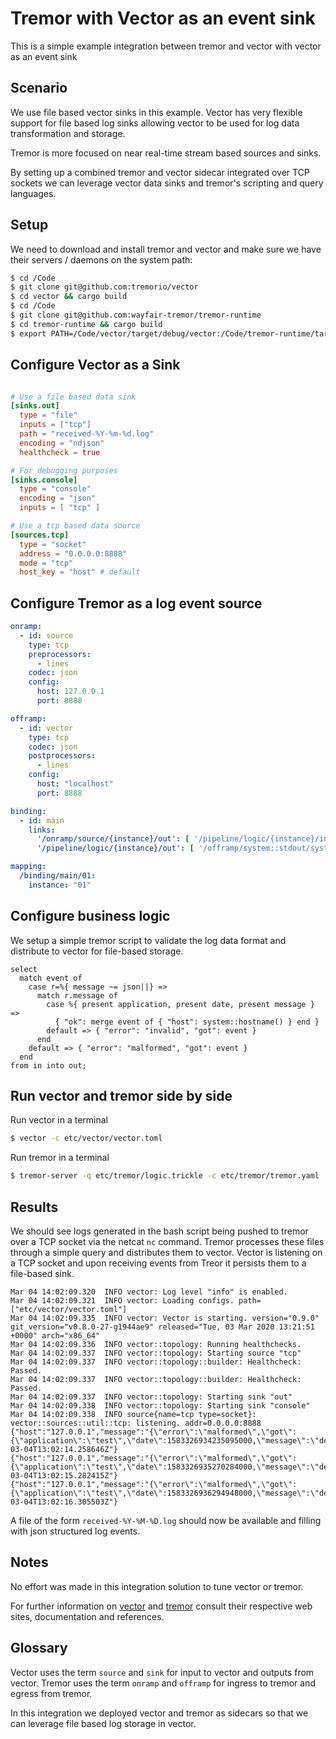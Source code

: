 # Tremor with Vector as an event sink

This is a simple example integration between tremor and vector
with vector as an event sink

## Scenario

We use file based vector sinks in this example. Vector has very flexible
support for file based log sinks allowing vector to be used for log data
transformation and storage.

Tremor is more focused on near real-time stream based sources and sinks.

By setting up a combined tremor and vector sidecar integrated over TCP sockets
we can leverage vector data sinks and tremor's scripting and query languages.

## Setup

We need to download and install tremor and vector and make sure we have
their servers / daemons on the system path:

```bash
$ cd /Code
$ git clone git@github.com:tremorio/vector
$ cd vector && cargo build
$ cd /Code
$ git clone git@github.com:wayfair-tremor/tremor-runtime
$ cd tremor-runtime && cargo build
$ export PATH=/Code/vector/target/debug/vector:/Code/tremor-runtime/target/debug/tremor-server:$PATH
```

## Configure Vector as a Sink

```toml

# Use a file based data sink
[sinks.out]
  type = "file"
  inputs = ["tcp"]
  path = "received-%Y-%m-%d.log"
  encoding = "ndjson"
  healthcheck = true 

# For debugging purposes
[sinks.console]
  type = "console"
  encoding = "json"
  inputs = [ "tcp" ]

# Use a tcp based data source
[sources.tcp]
  type = "socket"
  address = "0.0.0.0:8888"
  mode = "tcp"
  host_key = "host" # default
```

## Configure Tremor as a log event source 

```yaml
onramp:
  - id: source
    type: tcp
    preprocessors:
      - lines
    codec: json
    config:
      host: 127.0.0.1
      port: 8880

offramp:
  - id: vector
    type: tcp
    codec: json
    postprocessors:
      - lines
    config:
      host: "localhost"
      port: 8888

binding:
  - id: main
    links:
      '/onramp/source/{instance}/out': [ '/pipeline/logic/{instance}/in' ]
      '/pipeline/logic/{instance}/out': [ '/offramp/system::stdout/system/in', '/offramp/vector/{instance}/in' ]

mapping:
  /binding/main/01:
    instance: "01"
```

## Configure business logic

We setup a simple tremor script to validate the log data format and
distribute to vector for file-based storage. 

```trickle
select
  match event of
    case r=%{ message ~= json||} => 
      match r.message of
        case %{ present application, present date, present message } =>
          { "ok": merge event of { "host": system::hostname() } end }
        default => { "error": "invalid", "got": event }
      end
    default => { "error": "malformed", "got": event }
  end
from in into out;

```

## Run vector and tremor side by side

Run vector in a terminal

```bash
$ vector -c etc/vector/vector.toml
```

Run tremor in a terminal

```bash
$ tremor-server -q etc/tremor/logic.trickle -c etc/tremor/tremor.yaml
```

## Results

We should see logs generated in the bash script being pushed to tremor
over a TCP socket via the netcat `nc` command. Tremor processes these
files through a simple query and distributes them to vector. Vector is
listening on a TCP socket and upon receiving events from Treor it persists
them to a file-based sink.

```text
Mar 04 14:02:09.320  INFO vector: Log level "info" is enabled.
Mar 04 14:02:09.321  INFO vector: Loading configs. path=["etc/vector/vector.toml"]
Mar 04 14:02:09.335  INFO vector: Vector is starting. version="0.9.0" git_version="v0.8.0-27-g1944ae9" released="Tue, 03 Mar 2020 13:21:51 +0000" arch="x86_64"
Mar 04 14:02:09.336  INFO vector::topology: Running healthchecks.
Mar 04 14:02:09.337  INFO vector::topology: Starting source "tcp"
Mar 04 14:02:09.337  INFO vector::topology::builder: Healthcheck: Passed.
Mar 04 14:02:09.337  INFO vector::topology::builder: Healthcheck: Passed.
Mar 04 14:02:09.337  INFO vector::topology: Starting sink "out"
Mar 04 14:02:09.338  INFO vector::topology: Starting sink "console"
Mar 04 14:02:09.338  INFO source{name=tcp type=socket}: vector::sources::util::tcp: listening. addr=0.0.0.0:8888
{"host":"127.0.0.1","message":"{\"error\":\"malformed\",\"got\":{\"application\":\"test\",\"date\":1583326934235095000,\"message\":\"demo\"}}","timestamp":"2020-03-04T13:02:14.258646Z"}
{"host":"127.0.0.1","message":"{\"error\":\"malformed\",\"got\":{\"application\":\"test\",\"date\":1583326935270284000,\"message\":\"demo\"}}","timestamp":"2020-03-04T13:02:15.282415Z"}
{"host":"127.0.0.1","message":"{\"error\":\"malformed\",\"got\":{\"application\":\"test\",\"date\":1583326936294948000,\"message\":\"demo\"}}","timestamp":"2020-03-04T13:02:16.305503Z"}
```
A file of the form `received-%Y-%M-%D.log` should now be available and filling with json
structured log events.

## Notes

No effort was made in this integration solution to tune vector or tremor.

For further information on [vector](https://vector.dev/) and [tremor](https://tremor.rs)
consult their respective web sites, documentation and references.

## Glossary

Vector uses the term `source` and `sink` for input to vector and outputs from vector.
Tremor uses the term `onramp` and `offramp` for ingress to tremor and egress from tremor.

In this integration we deployed vector and tremor as sidecars so that we can leverage
file based log storage in vector.
